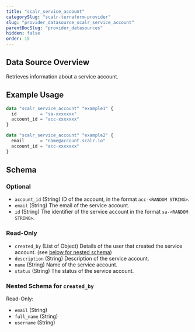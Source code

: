 ```yaml
---
title: "scalr_service_account"
categorySlug: "scalr-terraform-provider"
slug: "provider_datasource_scalr_service_account"
parentDocSlug: "provider_datasources"
hidden: false
order: 15
---
```

## Data Source Overview

Retrieves information about a service account.

## Example Usage

```terraform
data "scalr_service_account" "example1" {
  id         = "sa-xxxxxxx"
  account_id = "acc-xxxxxxx"
}

data "scalr_service_account" "example2" {
  email      = "name@account.scalr.io"
  account_id = "acc-xxxxxxx"
}
```

<!-- schema generated by tfplugindocs -->
## Schema

### Optional

- `account_id` (String) ID of the account, in the format `acc-<RANDOM STRING>`.
- `email` (String) The email of the service account.
- `id` (String) The identifier of the service account in the format `sa-<RANDOM STRING>`.

### Read-Only

- `created_by` (List of Object) Details of the user that created the service account. (see [below for nested schema](#nestedatt--created_by))
- `description` (String) Description of the service account.
- `name` (String) Name of the service account.
- `status` (String) The status of the service account.

<a id="nestedatt--created_by"></a>
### Nested Schema for `created_by`

Read-Only:

- `email` (String)
- `full_name` (String)
- `username` (String)
